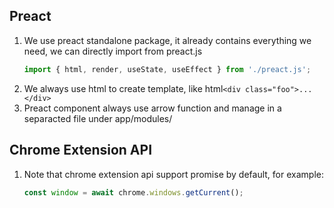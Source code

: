## Preact

1. We use preact standalone package, it already contains everything we need, we can directly import from preact.js
   ```js
   import { html, render, useState, useEffect } from './preact.js';
   ```
2. We always use html to create template, like html`<div class="foo">...</div>`
3. Preact component always use arrow function and manage in a separacted file under app/modules/

## Chrome Extension API

1. Note that chrome extension api support promise by default, for example:
   ```js
   const window = await chrome.windows.getCurrent();
   ```